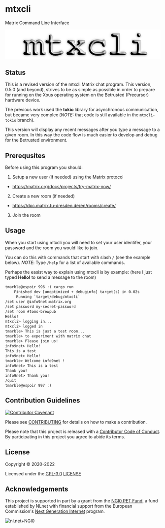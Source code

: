 # mtxcli

Matrix Command Line Interface

![mtxcli](docs/mtxcli-640x120.png)

## Status

This is a revised version of the mtxcli Matrix chat program.
This version, 0.5.0 (and beyond), strives to be as simple as possible
in order to prepare for running on the Xous operating system on
the Betrusted (Precursor) hardware device.

The previous work used the **tokio** library for asynchronous
communication, but became very complex (_NOTE:_ that code
is still available in the `mtxcli-tokio` branch).

This version will display any recent messages after you
type a message to a given room. In this way the code flow
is much easier to develop and debug for the Betrusted environment.

## Prerequsites

Before using this program you should:

1. Setup a new user (if needed) using the Matrix protocol
  * https://matrix.org/docs/projects/try-matrix-now/
2. Create a new room (if needed)
  * https://doc.matrix.tu-dresden.de/en/rooms/create/
3. Join the room

## Usage

When you start using mtxcli you will need to set your user identifer,
your password and the room you would like to join.

You can do this with commands that start with slash `/` (see the example below).
_NOTE_: Type `/help` for a list of available commands.

Perhaps the easist way to explain using mtxcli is by example:
(here I just typed **Hello!** to send a message to the room)

```
tmarble@espoir 996 :) cargo run
    Finished dev [unoptimized + debuginfo] target(s) in 0.02s
     Running `target/debug/mtxcli`
/set user @info9net:matrix.org
/set password my-secret-password
/set room #toms-brewpub
Hello!
mtxcli> logging in...
mtxcli> logged in
tmarble> This is just a test room...
tmarble> to experiment with matrix chat
tmarble> Please join us!
info9net> Hello!
This is a test
info9net> Hello!
tmarble> Welcome info9net !
info9net> This is a test
Thank you!
info9net> Thank you!
/quit
tmarble@espoir 997 :)

```

## Contribution Guidelines

[![Contributor Covenant](https://img.shields.io/badge/Contributor%20Covenant-v2.0%20adopted-ff69b4.svg)](CODE_OF_CONDUCT.md)

Please see [CONTRIBUTING](CONTRIBUTING.md) for details on
how to make a contribution.

Please note that this project is released with a
[Contributor Code of Conduct](CODE_OF_CONDUCT.md).
By participating in this project you agree to abide its terms.

## License

Copyright © 2020-2022

Licensed under the [GPL-3.0](https://opensource.org/licenses/GPL-3.0) [LICENSE](LICENSE)

## Acknowledgements

This project is supported in part by a grant from the
[NGI0 PET Fund](https://nlnet.nl/PET/),
a fund established by NLnet with financial support from the
European Commission's [Next Generation Internet](https://www.ngi.eu/) program.

![nl.net+NGI0](https://www.crowdsupply.com/img/001b/precursor-grant-logos_png_md-xl.jpg)

